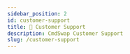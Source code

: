 ```yaml
---
sidebar_position: 2
id: customer-support
title: 🦾 Customer Support
description: CmdSwap Customer Support
slug: /customer-support
---
```

